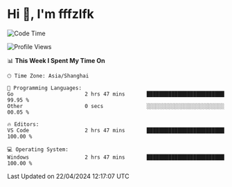 # Hi 👋, I'm fffzlfk

<!--START_SECTION:waka-->
![Code Time](http://img.shields.io/badge/Code%20Time-694%20hrs%2013%20mins-blue)

![Profile Views](http://img.shields.io/badge/Profile%20Views-0-blue)

📊 **This Week I Spent My Time On** 

```text
🕑︎ Time Zone: Asia/Shanghai

💬 Programming Languages: 
Go                       2 hrs 47 mins       █████████████████████████   99.95 % 
Other                    0 secs              ░░░░░░░░░░░░░░░░░░░░░░░░░   00.05 % 

🔥 Editors: 
VS Code                  2 hrs 47 mins       █████████████████████████   100.00 % 

💻 Operating System: 
Windows                  2 hrs 47 mins       █████████████████████████   100.00 % 
```


 Last Updated on 22/04/2024 12:17:07 UTC
<!--END_SECTION:waka-->
